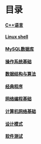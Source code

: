 # 目录

#### 	[C++语言](https://github.com/stt920/notebooks/blob/master/nootebook/C%2B%2B%E8%AF%AD%E8%A8%80.md)

#### 	[Linux shell](https://github.com/stt920/notebooks/blob/master/nootebook/Linux%20shell.md)

#### 	[MySQL数据库](https://github.com/stt920/notebooks/blob/master/nootebook/MySQL%E6%95%B0%E6%8D%AE%E5%BA%93.md)

#### 	[操作系统基础](https://github.com/stt920/notebooks/blob/master/nootebook/%E6%93%8D%E4%BD%9C%E7%B3%BB%E7%BB%9F%E5%9F%BA%E7%A1%80.md)

#### 	[数据结构与算法](https://github.com/stt920/notebooks/blob/master/nootebook/%E6%95%B0%E6%8D%AE%E7%BB%93%E6%9E%84%E4%B8%8E%E7%AE%97%E6%B3%95.md)

#### 	[经典程序](https://github.com/stt920/notebooks/blob/master/nootebook/%E7%BB%8F%E5%85%B8%E7%A8%8B%E5%BA%8F.md)

#### 	[网络编程基础](https://github.com/stt920/notebooks/blob/master/nootebook/%E7%BD%91%E7%BB%9C%E7%BC%96%E7%A8%8B%E5%9F%BA%E7%A1%80.md)

#### 	[计算机网络基础](https://github.com/stt920/notebooks/blob/master/nootebook/%E8%AE%A1%E7%AE%97%E6%9C%BA%E7%BD%91%E7%BB%9C%E5%9F%BA%E7%A1%80.md)

#### 	[设计模式](https://github.com/stt920/notebooks/blob/master/nootebook/%E8%AE%BE%E8%AE%A1%E6%A8%A1%E5%BC%8F.md)

#### 	[软件测试](https://github.com/stt920/notebooks/blob/master/nootebook/%E8%BD%AF%E4%BB%B6%E6%B5%8B%E8%AF%95.md)

